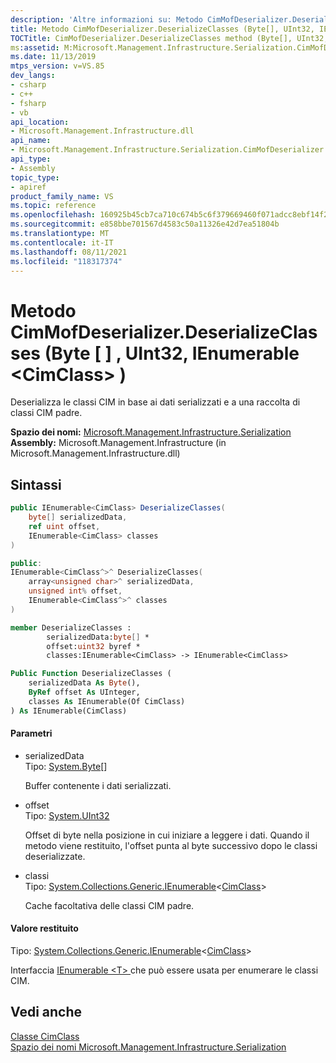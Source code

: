 ```yaml
---
description: 'Altre informazioni su: Metodo CimMofDeserializer.DeserializeClasses (Byte[], UInt32, IEnumerable <CimClass> )'
title: Metodo CimMofDeserializer.DeserializeClasses (Byte[], UInt32, IEnumerable(CimClass)) (Microsoft.Management.Infrastructure.Serialization)
TOCTitle: CimMofDeserializer.DeserializeClasses method (Byte[], UInt32, IEnumerable(CimClass)) (Microsoft.Management.Infrastructure.Serialization)
ms:assetid: M:Microsoft.Management.Infrastructure.Serialization.CimMofDeserializer.DeserializeClasses(System.Byte[],System.UInt32@,System.Collections.Generic.IEnumerable{Microsoft.Management.Infrastructure.CimClass})
ms.date: 11/13/2019
mtps_version: v=VS.85
dev_langs:
- csharp
- c++
- fsharp
- vb
api_location:
- Microsoft.Management.Infrastructure.dll
api_name:
- Microsoft.Management.Infrastructure.Serialization.CimMofDeserializer.DeserializeClasses
api_type:
- Assembly
topic_type:
- apiref
product_family_name: VS
ms.topic: reference
ms.openlocfilehash: 160925b45cb7ca710c674b5c6f379669460f071adcc8ebf14f2310ceced052f5
ms.sourcegitcommit: e858bbe701567d4583c50a11326e42d7ea51804b
ms.translationtype: MT
ms.contentlocale: it-IT
ms.lasthandoff: 08/11/2021
ms.locfileid: "118317374"
---
```

# <a name="cimmofdeserializerdeserializeclasses-method-byteuint32ienumerablecimclass"></a>Metodo CimMofDeserializer.DeserializeClasses (Byte \[ \] , UInt32, IEnumerable \<CimClass\> )

Deserializza le classi CIM in base ai dati serializzati e a una raccolta di classi CIM padre.

**Spazio dei nomi:**   [Microsoft.Management.Infrastructure.Serialization](/previous-versions/windows/desktop/wmi_v2/mi-managed-api/hh832966(v=vs.85))  
**Assembly:**  Microsoft.Management.Infrastructure (in Microsoft.Management.Infrastructure.dll)  

## <a name="syntax"></a>Sintassi

``` csharp
public IEnumerable<CimClass> DeserializeClasses(
    byte[] serializedData,
    ref uint offset,
    IEnumerable<CimClass> classes
)
```

``` c++
public:
IEnumerable<CimClass^>^ DeserializeClasses(
    array<unsigned char>^ serializedData,
    unsigned int% offset,
    IEnumerable<CimClass^>^ classes
)
```

``` fsharp
member DeserializeClasses : 
        serializedData:byte[] *
        offset:uint32 byref *
        classes:IEnumerable<CimClass> -> IEnumerable<CimClass>
```

``` vb
Public Function DeserializeClasses (
    serializedData As Byte(),
    ByRef offset As UInteger,
    classes As IEnumerable(Of CimClass)
) As IEnumerable(CimClass)
```

#### <a name="parameters"></a>Parametri

  - serializedData  
    Tipo: [System.Byte](/dotnet/api/system.byte?view=netframework-4.8)\[\]
    
    Buffer contenente i dati serializzati.

<!-- end list -->

  - offset  
    Tipo: [System.UInt32](/dotnet/api/system.uint32?view=netframework-4.8)
    
    Offset di byte nella posizione in cui iniziare a leggere i dati. Quando il metodo viene restituito, l'offset punta al byte successivo dopo le classi deserializzate.

<!-- end list -->

  - classi  
    Tipo: [System.Collections.Generic.IEnumerable](/dotnet/api/system.collections.generic.ienumerable-1?view=netframework-4.8)\<[CimClass](/previous-versions/windows/desktop/wmi_v2/mi-managed-api/hh832269(v=vs.85))\>
    
    Cache facoltativa delle classi CIM padre.

#### <a name="return-value"></a>Valore restituito

Tipo: [System.Collections.Generic.IEnumerable](/dotnet/api/system.collections.generic.ienumerable-1?view=netframework-4.8)\<[CimClass](/previous-versions/windows/desktop/wmi_v2/mi-managed-api/hh832269(v=vs.85))\>

Interfaccia [IEnumerable \<T\> ](/dotnet/api/system.collections.generic.ienumerable-1?view=netframework-4.8) che può essere usata per enumerare le classi CIM.

## <a name="see-also"></a>Vedi anche

[Classe CimClass](/previous-versions/windows/desktop/wmi_v2/mi-managed-api/hh832269(v=vs.85))  
[Spazio dei nomi Microsoft.Management.Infrastructure.Serialization](/previous-versions/windows/desktop/wmi_v2/mi-managed-api/hh832966(v=vs.85))
